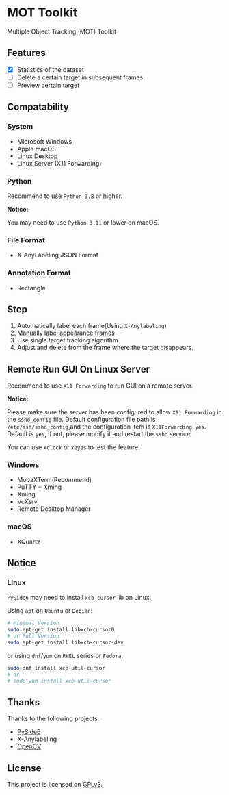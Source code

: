 # MOT Toolkit

Multiple Object Tracking (MOT) Toolkit

## Features

- [x] Statistics of the dataset
- [ ] Delete a certain target in subsequent frames
- [ ] Preview certain target

## Compatability

### System

- Microsoft Windows
- Apple macOS
- Linux Desktop
- Linux Server (X11 Forwarding)

### Python

Recommend to use `Python 3.8` or higher.

**Notice:**

You may need to use `Python 3.11` or lower on macOS.

### File Format

- X-AnyLabeling JSON Format

### Annotation Format

- Rectangle

## Step

1. Automatically label each frame(Using `X-Anylabeling`)
2. Manually label appearance frames
3. Use single target tracking algorithm
4. Adjust and delete from the frame where the target disappears.

## Remote Run GUI On Linux Server

Recommend to use `X11 Forwarding` to run GUI on a remote server.

**Notice:**

Please make sure the server has been configured to allow `X11 Forwarding` in the `sshd_config` file.
Default configuration file path is `/etc/ssh/sshd_config`,and the configuration item is `X11Forwarding yes`.
Default is `yes`, if not, please modify it and restart the `sshd` service.

You can use `xclock` or `xeyes` to test the feature.

### Windows

- MobaXTerm(Recommend)
- PuTTY + Xming
- Xming
- VcXsrv
- Remote Desktop Manager

### macOS

- XQuartz

## Notice

### Linux

`PySide6` may need to install `xcb-cursor` lib on Linux.

Using `apt` on `Ubuntu` or `Debian`:

```bash
# Minimal Version
sudo apt-get install libxcb-cursor0
# or Full Version
sudo apt-get install libxcb-cursor-dev
```

or using `dnf`/`yum` on `RHEL` series or `Fedora`:

```bash
sudo dnf install xcb-util-cursor
# or
# sudo yum install xcb-util-cursor
```

## Thanks

Thanks to the following projects:

- [PySide6](https://doc.qt.io/qtforpython/)
- [X-Anylabeling](https://github.com/CVHub520/X-AnyLabeling)
- [OpenCV](https://opencv.org/)

## License

This project is licensed on [GPLv3](https://www.gnu.org/licenses/gpl-3.0.html).
